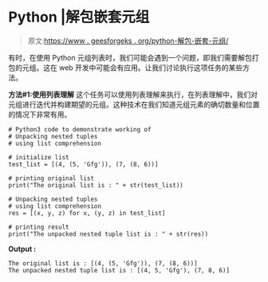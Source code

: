 # Python |解包嵌套元组

> 原文:[https://www . geesforgeks . org/python-解包-嵌套-元组/](https://www.geeksforgeeks.org/python-unpacking-nested-tuples/)

有时，在使用 Python 元组列表时，我们可能会遇到一个问题，即我们需要解包打包的元组。这在 web 开发中可能会有应用。让我们讨论执行这项任务的某些方法。

**方法#1:使用列表理解**
这个任务可以使用列表理解来执行，在列表理解中，我们对元组进行迭代并构建期望的元组。这种技术在我们知道元组元素的确切数量和位置的情况下非常有用。

```
# Python3 code to demonstrate working of
# Unpacking nested tuples
# using list comprehension

# initialize list
test_list = [(4, (5, 'Gfg')), (7, (8, 6))]

# printing original list
print("The original list is : " + str(test_list))

# Unpacking nested tuples
# using list comprehension
res = [(x, y, z) for x, (y, z) in test_list]

# printing result
print("The unpacked nested tuple list is : " + str(res))
```

**Output :**

```
The original list is : [(4, (5, 'Gfg')), (7, (8, 6))]
The unpacked nested tuple list is : [(4, 5, 'Gfg'), (7, 8, 6)]

```
